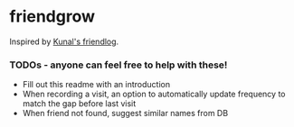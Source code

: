 # friendgrow

Inspired by [Kunal's friendlog](https://github.com/marwahaha/friendlog).

### TODOs - anyone can feel free to help with these!

- Fill out this readme with an introduction
- When recording a visit, an option to automatically update frequency to match the gap before last visit
- When friend not found, suggest similar names from DB
